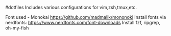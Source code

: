 #dotfiles
Includes various configurations for vim,zsh,tmux,etc.

Font used - Monokai https://github.com/madmalik/mononoki
Install fonts via nerdfonts: https://www.nerdfonts.com/font-downloads
Install fzf, ripgrep, oh-my-fish

